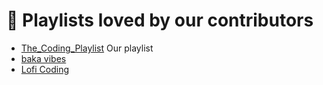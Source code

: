 # 💖 Playlists loved by our contributors
- [The_Coding_Playlist](https://open.spotify.com/playlist/042y1O3TdTdoVmmaiHnJxF?si=8d7bcdb8e92c4aea) Our playlist
- [baka vibes](https://open.spotify.com/playlist/10RyF2vZZM3h3ufZp9NUmQ?si=d52f0b9ef50944e3)
- [Lofi Coding](https://open.spotify.com/playlist/0KTlCSP1LV63gjvHGYEI0D)
